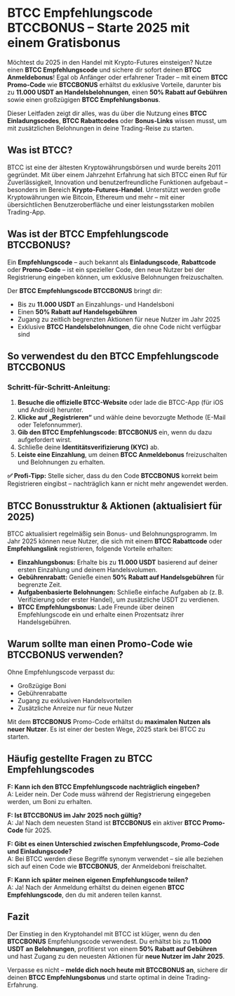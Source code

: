 <h1>BTCC Empfehlungscode BTCCBONUS – Starte 2025 mit einem Gratisbonus</h1>

<p>Möchtest du 2025 in den Handel mit Krypto-Futures einsteigen? Nutze einen <strong>BTCC Empfehlungscode</strong> und sichere dir sofort deinen <strong>BTCC Anmeldebonus</strong>! Egal ob Anfänger oder erfahrener Trader – mit einem <strong>BTCC Promo-Code</strong> wie <strong>BTCCBONUS</strong> erhältst du exklusive Vorteile, darunter bis zu <strong>11.000 USDT an Handelsbelohnungen</strong>, einen <strong>50% Rabatt auf Gebühren</strong> sowie einen großzügigen <strong>BTCC Empfehlungsbonus</strong>.</p>

<p>Dieser Leitfaden zeigt dir alles, was du über die Nutzung eines <strong>BTCC Einladungscodes</strong>, <strong>BTCC Rabattcodes</strong> oder <strong>Bonus-Links</strong> wissen musst, um mit zusätzlichen Belohnungen in deine Trading-Reise zu starten.</p>

<h2>Was ist BTCC?</h2>
<p>BTCC ist eine der ältesten Kryptowährungsbörsen und wurde bereits 2011 gegründet. Mit über einem Jahrzehnt Erfahrung hat sich BTCC einen Ruf für Zuverlässigkeit, Innovation und benutzerfreundliche Funktionen aufgebaut – besonders im Bereich <strong>Krypto-Futures-Handel</strong>. Unterstützt werden große Kryptowährungen wie Bitcoin, Ethereum und mehr – mit einer übersichtlichen Benutzeroberfläche und einer leistungsstarken mobilen Trading-App.</p>

<h2>Was ist der BTCC Empfehlungscode BTCCBONUS?</h2>
<p>Ein <strong>Empfehlungscode</strong> – auch bekannt als <strong>Einladungscode</strong>, <strong>Rabattcode</strong> oder <strong>Promo-Code</strong> – ist ein spezieller Code, den neue Nutzer bei der Registrierung eingeben können, um exklusive Belohnungen freizuschalten.</p>

<p>Der <strong>BTCC Empfehlungscode BTCCBONUS</strong> bringt dir:</p>
<ul>
  <li>Bis zu <strong>11.000 USDT</strong> an Einzahlungs- und Handelsboni</li>
  <li>Einen <strong>50% Rabatt auf Handelsgebühren</strong></li>
  <li>Zugang zu zeitlich begrenzten Aktionen für neue Nutzer im Jahr 2025</li>
  <li>Exklusive <strong>BTCC Handelsbelohnungen</strong>, die ohne Code nicht verfügbar sind</li>
</ul>

<h2>So verwendest du den BTCC Empfehlungscode BTCCBONUS</h2>

<h3>Schritt-für-Schritt-Anleitung:</h3>
<ol>
  <li><strong>Besuche die offizielle BTCC-Website</strong> oder lade die BTCC-App (für iOS und Android) herunter.</li>
  <li><strong>Klicke auf „Registrieren“</strong> und wähle deine bevorzugte Methode (E-Mail oder Telefonnummer).</li>
  <li><strong>Gib den BTCC Empfehlungscode: BTCCBONUS</strong> ein, wenn du dazu aufgefordert wirst.</li>
  <li>Schließe deine <strong>Identitätsverifizierung (KYC)</strong> ab.</li>
  <li><strong>Leiste eine Einzahlung</strong>, um deinen <strong>BTCC Anmeldebonus</strong> freizuschalten und Belohnungen zu erhalten.</li>
</ol>

<p><strong>✅ Profi-Tipp:</strong> Stelle sicher, dass du den Code <strong>BTCCBONUS</strong> korrekt beim Registrieren eingibst – nachträglich kann er nicht mehr angewendet werden.</p>

<h2>BTCC Bonusstruktur & Aktionen (aktualisiert für 2025)</h2>

<p>BTCC aktualisiert regelmäßig sein Bonus- und Belohnungsprogramm. Im Jahr 2025 können neue Nutzer, die sich mit einem <strong>BTCC Rabattcode</strong> oder <strong>Empfehlungslink</strong> registrieren, folgende Vorteile erhalten:</p>
<ul>
  <li><strong>Einzahlungsbonus:</strong> Erhalte bis zu <strong>11.000 USDT</strong> basierend auf deiner ersten Einzahlung und deinem Handelsvolumen.</li>
  <li><strong>Gebührenrabatt:</strong> Genieße einen <strong>50% Rabatt auf Handelsgebühren</strong> für begrenzte Zeit.</li>
  <li><strong>Aufgabenbasierte Belohnungen:</strong> Schließe einfache Aufgaben ab (z. B. Verifizierung oder erster Handel), um zusätzliche USDT zu verdienen.</li>
  <li><strong>BTCC Empfehlungsbonus:</strong> Lade Freunde über deinen Empfehlungscode ein und erhalte einen Prozentsatz ihrer Handelsgebühren.</li>
</ul>

<h2>Warum sollte man einen Promo-Code wie BTCCBONUS verwenden?</h2>

<p>Ohne Empfehlungscode verpasst du:</p>
<ul>
  <li>Großzügige Boni</li>
  <li>Gebührenrabatte</li>
  <li>Zugang zu exklusiven Handelsvorteilen</li>
  <li>Zusätzliche Anreize nur für neue Nutzer</li>
</ul>

<p>Mit dem <strong>BTCCBONUS</strong> Promo-Code erhältst du <strong>maximalen Nutzen als neuer Nutzer</strong>. Es ist einer der besten Wege, 2025 stark bei BTCC zu starten.</p>

<h2>Häufig gestellte Fragen zu BTCC Empfehlungscodes</h2>

<p><strong>F: Kann ich den BTCC Empfehlungscode nachträglich eingeben?</strong><br>
A: Leider nein. Der Code muss während der Registrierung eingegeben werden, um Boni zu erhalten.</p>

<p><strong>F: Ist BTCCBONUS im Jahr 2025 noch gültig?</strong><br>
A: Ja! Nach dem neuesten Stand ist <strong>BTCCBONUS</strong> ein aktiver <strong>BTCC Promo-Code</strong> für 2025.</p>

<p><strong>F: Gibt es einen Unterschied zwischen Empfehlungscode, Promo-Code und Einladungscode?</strong><br>
A: Bei BTCC werden diese Begriffe synonym verwendet – sie alle beziehen sich auf einen Code wie <strong>BTCCBONUS</strong>, der Anmeldeboni freischaltet.</p>

<p><strong>F: Kann ich später meinen eigenen Empfehlungscode teilen?</strong><br>
A: Ja! Nach der Anmeldung erhältst du deinen eigenen <strong>BTCC Empfehlungscode</strong>, den du mit anderen teilen kannst.</p>

<h2>Fazit</h2>

<p>Der Einstieg in den Kryptohandel mit BTCC ist klüger, wenn du den <strong>BTCCBONUS</strong> Empfehlungscode verwendest. Du erhältst bis zu <strong>11.000 USDT an Belohnungen</strong>, profitierst von einem <strong>50% Rabatt auf Gebühren</strong> und hast Zugang zu den neuesten Aktionen für <strong>neue Nutzer im Jahr 2025</strong>.</p>

<p>Verpasse es nicht – <strong>melde dich noch heute mit BTCCBONUS an</strong>, sichere dir deinen <strong>BTCC Empfehlungsbonus</strong> und starte optimal in deine Trading-Erfahrung.</p>
